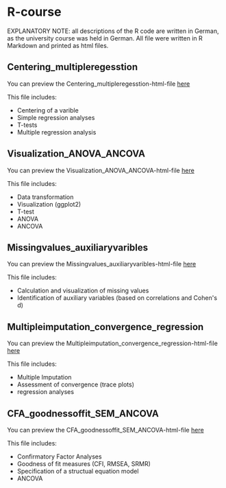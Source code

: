 # R-course

EXPLANATORY NOTE: all descriptions of the R code are written in German, as the university course was held in German. All file were written in R Markdown and printed as html files.

## Centering_multipleregesstion

You can preview the Centering_multipleregesstion-html-file [here](https://htmlpreview.github.io/?https://github.com/Arl-cloud/R-course/blob/main/Centering_multipleregression.html)

This file includes:
- Centering of a varible
- Simple regression analyses
- T-tests
- Multiple regression analysis

## Visualization_ANOVA_ANCOVA

You can preview the Visualization_ANOVA_ANCOVA-html-file [here](https://htmlpreview.github.io/?https://github.com/Arl-cloud/R-course/blob/main/Visualization_ANOVA_ANCOVA.html)

This file includes:
- Data transformation
- Visualization (ggplot2)
- T-test
- ANOVA
- ANCOVA

## Missingvalues_auxiliaryvaribles

You can preview the Missingvalues_auxiliaryvaribles-html-file [here](https://htmlpreview.github.io/?https://github.com/Arl-cloud/R-course/blob/main/Missingvalues_auxiliaryvariables.html)

This file includes:
- Calculation and visualization of missing values
- Identification of auxiliary variables (based on correlations and Cohen's d)

## Multipleimputation_convergence_regression

You can preview the Multipleimputation_convergence_regression-html-file [here](https://htmlpreview.github.io/?https://github.com/Arl-cloud/R-course/blob/main/Multipleimputation_convergence_regression.html)

This file includes:
- Multiple Imputation 
- Assessment of convergence (trace plots)
- regression analyses

## CFA_goodnessoffit_SEM_ANCOVA

You can preview the CFA_goodnessoffit_SEM_ANCOVA-html-file [here](https://htmlpreview.github.io/?https://github.com/Arl-cloud/R-course/blob/main/CFA_goodnessoffit_SEM_ANCOVA.html)

This file includes:
- Confirmatory Factor Analyses
- Goodness of fit measures (CFI, RMSEA, SRMR)
- Specification of a structual equation model
- ANCOVA
